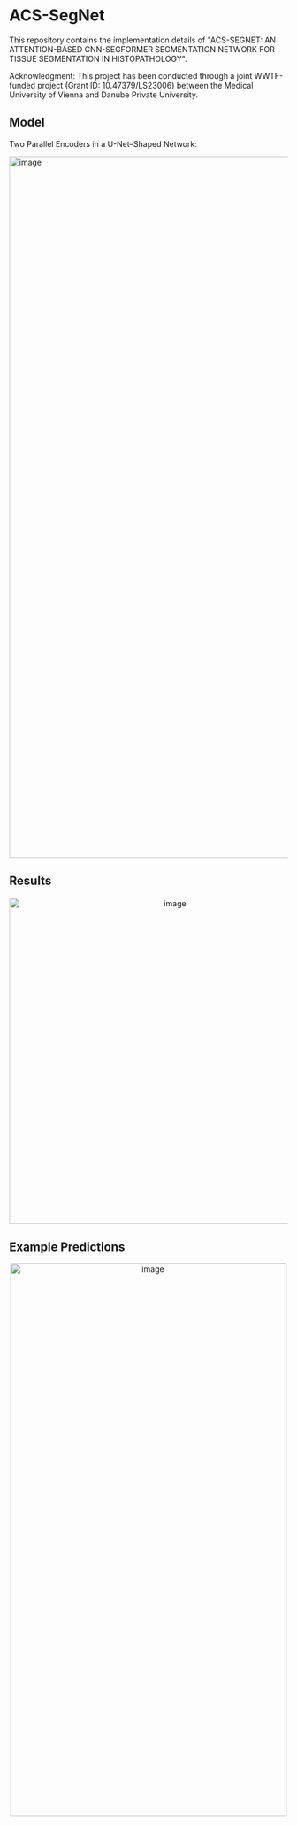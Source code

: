 # ACS-SegNet
This repository contains the implementation details of "ACS-SEGNET: AN ATTENTION-BASED CNN-SEGFORMER SEGMENTATION NETWORK FOR TISSUE SEGMENTATION IN HISTOPATHOLOGY".

Acknowledgment: This project has been conducted through a joint WWTF-funded project (Grant ID: 10.47379/LS23006) between the Medical University of Vienna and Danube Private University. 


## Model
Two Parallel Encoders in a U-Net–Shaped Network:

<img width="4240" height="1268" alt="image" src="https://github.com/user-attachments/assets/906d5d9d-7013-437c-b426-06bc9b2aa87c" />

## Results

<p align="center">
  <img width="584" height="590" alt="image" src="https://github.com/user-attachments/assets/9625b8d3-86b9-4c4f-9f33-c753d853ed57" />
</p>

## Example Predictions
<p align="center">
  <img width="500" height="1000" alt="image" src="https://github.com/user-attachments/assets/5e3beb8d-590a-4e3e-9fac-1b1297caddd5" />
</p>

